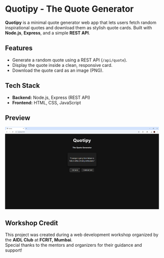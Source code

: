 # Quotipy - The Quote Generator 

**Quotipy** is a minimal quote generator web app that lets users fetch random inspirational quotes and download them as stylish quote cards. Built with **Node.js**, **Express**, and a simple **REST API**.


## Features

-  Generate a random quote using a REST API (`/api/quote`).
-  Display the quote inside a clean, responsive card.
-  Download the quote card as an image (PNG).


## Tech Stack

- **Backend:** Node.js, Express (REST API)
- **Frontend:** HTML, CSS, JavaScript


## Preview

![Screenshot](./assets/screenshot.png)


## Workshop Credit

This project was created during a web development workshop organized by the **AIDL Club** at **FCRIT, Mumbai**.  
Special thanks to the mentors and organizers for their guidance and support!
